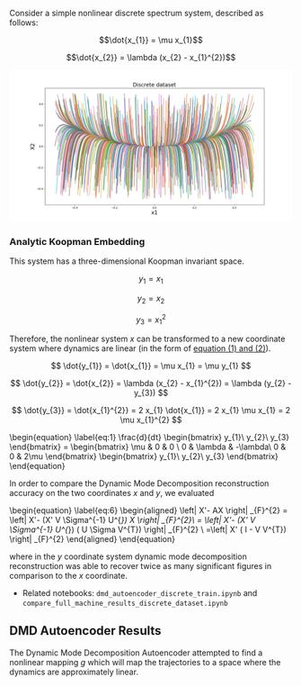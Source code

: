 Consider a simple nonlinear discrete spectrum system, described as follows: 

$$\dot{x_{1}} = \mu x_{1}$$

$$\dot{x_{2}} = \lambda (x_{2} - x_{1}^{2})$$

![](images/discrete.png)

### Analytic Koopman Embedding 

This system has a three-dimensional Koopman invariant space. 

$$ y_{1} = x_{1} $$

$$ y_{2} = x_{2} $$ 

$$ y_{3} = x_{1}^{2}$$

Therefore, the nonlinear system $x$ can be transformed to a new coordinate system where dynamics are linear 
(in the form of [equation (1) and (2)](dmd.md)). 

$$ \dot{y_{1}} = \dot{x_{1}} = \mu x_{1}  = \mu y_{1} $$

$$ \dot{y_{2}} = \dot{x_{2}} = \lambda (x_{2} - x_{1}^{2}) = \lambda (y_{2} - y_{3}) $$

$$ \dot{y_{3}} = \dot{x_{1}^{2}} = 2 x_{1} \dot{x_{1}} = 2 x_{1} \mu x_{1} = 2 \mu x_{1}^{2} $$ 


\begin{equation} \label{eq:1}
 \frac{d}{dt}
 \begin{bmatrix}
        y_{1}\\
        y_{2}\\
        y_{3}
    \end{bmatrix} = 
    \begin{bmatrix}
        \mu & 0 & 0 \\
        0 & \lambda & -\lambda\\
        0 & 0 & 2\mu
    \end{bmatrix}
    \begin{bmatrix}
        y_{1}\\
        y_{2}\\
        y_{3}
    \end{bmatrix}
\end{equation}

In order to compare the Dynamic Mode Decomposition reconstruction accuracy on the two coordinates $x$ and $y$, we evaluated 

\begin{equation} \label{eq:6}
    \begin{aligned}
    \left\| X'- AX \right\| _{F}^{2} = \left\| X'- (X' V  \Sigma^{-1} U^{*}) X \right\| _{F}^{2}\\
    = \left\| X'- (X'  V  \Sigma^{-1}  U^{*}) ( U \Sigma  V^{T}) \right\| _{F}^{2} \\  =\left\| X' ( I - V V^{T}) \right\| _{F}^{2}
    \end{aligned}
\end{equation}

where in the $y$ coordinate system dynamic mode decomposition reconstruction was able to recover twice as many significant figures in comparison to the $x$ coordinate. 

- Related notebooks: `dmd_autoencoder_discrete_train.ipynb` and `compare_full_machine_results_discrete_dataset.ipynb` 

## DMD Autoencoder Results

The Dynamic Mode Decomposition Autoencoder attempted to find a nonlinear mapping $g$ which will map the trajectories to a space where the dynamics are approximately linear.  

<!--- While the analysis about shows that the Koopman invariant space is three-dimensional for this example, we trained the model to have a latent space of two-dimensions.  As a result, $L_{2} =  3.27 × 10^{-4}$ and $L_{3} = 5.055 × 10^{-5}$, whereas in the latent space dataset $Y$, $L_{2} =  3.006 × 10^{-4}$ and $L_{3} = 2.703 × 10^{-4}$. While the DMD loss decreased, the predictability loss did not improve. There is more room for improvement by adjusting the network's hyper-parameters. --->
